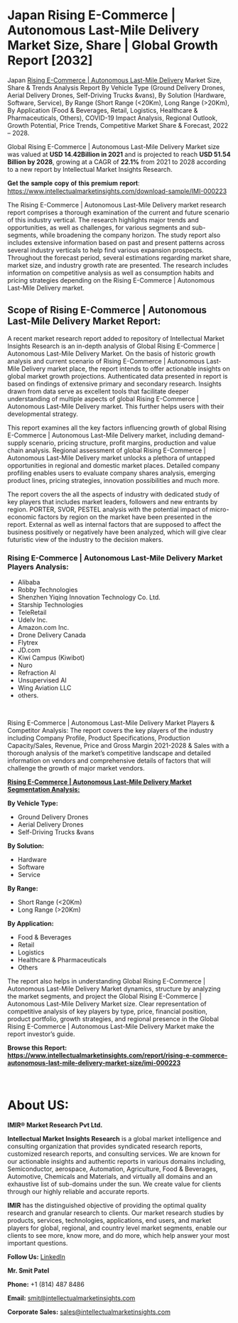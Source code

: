 <h1>Japan Rising E-Commerce | Autonomous Last-Mile Delivery Market Size, Share | Global Growth Report [2032]</h1>
<p>Japan <a href="https://www.intellectualmarketinsights.com/report/rising-e-commerce-autonomous-last-mile-delivery-market-size/imi-000223">Rising E-Commerce | Autonomous Last-Mile Delivery</a> Market Size, Share &amp; Trends Analysis Report By&nbsp;Vehicle Type (Ground Delivery Drones, Aerial Delivery Drones, Self-Driving Trucks &amp;vans), By Solution (Hardware, Software, Service), By Range (Short Range (&lt;20Km), Long Range (&gt;20Km), By Application (Food &amp; Beverages, Retail, Logistics, Healthcare &amp; Pharmaceuticals, Others), COVID-19 Impact Analysis, Regional Outlook, Growth Potential, Price Trends, Competitive Market Share &amp; Forecast, 2022 &ndash; 2028.</p>
<p>Global Rising E-Commerce | Autonomous Last-Mile Delivery Market size was valued at&nbsp;<strong>USD 14.42Billion in 2021</strong>&nbsp;and is projected to reach&nbsp;<strong>USD 51.54 Billion by 2028</strong>, growing at a CAGR of&nbsp;<strong>22.1%</strong>&nbsp;from 2021 to 2028 according to a new report by Intellectual Market Insights Research.</p>
<p>𝐆𝐞𝐭 𝐭𝐡𝐞 𝐬𝐚𝐦𝐩𝐥𝐞 𝐜𝐨𝐩𝐲 𝐨𝐟 𝐭𝐡𝐢𝐬 𝐩𝐫𝐞𝐦𝐢𝐮𝐦 𝐫𝐞𝐩𝐨𝐫𝐭: <a href="https://www.intellectualmarketinsights.com/download-sample/IMI-000223">https://www.intellectualmarketinsights.com/download-sample/IMI-000223</a></p>
<p>The Rising E-Commerce | Autonomous Last-Mile Delivery market research report comprises a thorough examination of the current and future scenario of this industry vertical. The research highlights major trends and opportunities, as well as challenges, for various segments and sub-segments, while broadening the company horizon. The study report also includes extensive information based on past and present patterns across several industry verticals to help find various expansion prospects. Throughout the forecast period, several estimations regarding market share, market size, and industry growth rate are presented. The research includes information on competitive analysis as well as consumption habits and pricing strategies depending on the Rising E-Commerce | Autonomous Last-Mile Delivery market.</p>
<h2>Scope of Rising E-Commerce | Autonomous Last-Mile Delivery Market Report:</h2>
<p>A recent market research report added to repository of Intellectual Market Insights Research is an in-depth analysis of Global Rising E-Commerce | Autonomous Last-Mile Delivery Market. On the basis of historic growth analysis and current scenario of Rising E-Commerce | Autonomous Last-Mile Delivery market place, the report intends to offer actionable insights on global market growth projections. Authenticated data presented in report is based on findings of extensive primary and secondary research. Insights drawn from data serve as excellent tools that facilitate deeper understanding of multiple aspects of global Rising E-Commerce | Autonomous Last-Mile Delivery market. This further helps users with their developmental strategy.</p>
<p>This report examines all the key factors influencing growth of global Rising E-Commerce | Autonomous Last-Mile Delivery market, including demand-supply scenario, pricing structure, profit margins, production and value chain analysis. Regional assessment of global Rising E-Commerce | Autonomous Last-Mile Delivery market unlocks a plethora of untapped opportunities in regional and domestic market places. Detailed company profiling enables users to evaluate company shares analysis, emerging product lines, pricing strategies, innovation possibilities and much more.</p>
<p>The report covers the all the aspects of industry with dedicated study of key players that includes market leaders, followers and new entrants by region. PORTER, SVOR, PESTEL analysis with the potential impact of micro-economic factors by region on the market have been presented in the report. External as well as internal factors that are supposed to affect the business positively or negatively have been analyzed, which will give clear futuristic view of the industry to the decision makers.</p>
<h3>Rising E-Commerce | Autonomous Last-Mile Delivery Market Players Analysis:</h3>
<ul>
<li>Alibaba</li>
<li>Robby Technologies</li>
<li>Shenzhen Yiqing Innovation Technology Co. Ltd.</li>
<li>Starship Technologies</li>
<li>TeleRetail</li>
<li>Udelv Inc.</li>
<li>Amazon.com Inc.</li>
<li>Drone Delivery Canada</li>
<li>Flytrex</li>
<li>JD.com</li>
<li>Kiwi Campus (Kiwibot)</li>
<li>Nuro</li>
<li>Refraction AI</li>
<li>Unsupervised AI</li>
<li>Wing Aviation LLC&nbsp;</li>
<li>others.</li>
</ul>
<p>&nbsp;</p>
<p>Rising E-Commerce | Autonomous Last-Mile Delivery Market Players &amp; Competitor Analysis: The report covers the key players of the industry including Company Profile, Product Specifications, Production Capacity/Sales, Revenue, Price and Gross Margin 2021-2028 &amp; Sales with a thorough analysis of the market&rsquo;s competitive landscape and detailed information on vendors and comprehensive details of factors that will challenge the growth of major market vendors.</p>
<p><strong><u>Rising E-Commerce | Autonomous Last-Mile Delivery Market Segmentation Analysis:</u></strong></p>
<p><strong>By&nbsp;Vehicle Type:</strong></p>
<ul>
<li>Ground Delivery Drones</li>
<li>Aerial Delivery Drones</li>
<li>Self-Driving Trucks &amp;vans</li>
</ul>
<p><strong>By Solution:</strong></p>
<ul>
<li>Hardware</li>
<li>Software&nbsp; &nbsp; &nbsp; &nbsp; &nbsp; &nbsp; &nbsp; &nbsp; &nbsp; &nbsp; &nbsp; &nbsp; &nbsp; &nbsp; &nbsp; &nbsp; &nbsp; &nbsp; &nbsp; &nbsp; &nbsp; &nbsp; &nbsp; &nbsp; &nbsp; &nbsp; &nbsp; &nbsp; &nbsp; &nbsp; &nbsp; &nbsp;</li>
<li>Service&nbsp; &nbsp; &nbsp; &nbsp; &nbsp; &nbsp; &nbsp; &nbsp; &nbsp; &nbsp; &nbsp; &nbsp; &nbsp; &nbsp; &nbsp; &nbsp; &nbsp; &nbsp; &nbsp; &nbsp; &nbsp; &nbsp; &nbsp;&nbsp;</li>
</ul>
<p><strong>By Range:</strong></p>
<ul>
<li>Short Range (&lt;20Km)</li>
<li>Long Range (&gt;20Km)</li>
</ul>
<p><strong>By Application:</strong></p>
<ul>
<li>Food &amp; Beverages</li>
<li>Retail</li>
<li>Logistics</li>
<li>Healthcare &amp; Pharmaceuticals</li>
<li>Others</li>
</ul>
<p>The report also helps in understanding Global Rising E-Commerce | Autonomous Last-Mile Delivery Market dynamics, structure by analyzing the market segments, and project the Global Rising E-Commerce | Autonomous Last-Mile Delivery&nbsp;Market size. Clear representation of competitive analysis of key players by type, price, financial position, product portfolio, growth strategies, and regional presence in the Global Rising E-Commerce | Autonomous Last-Mile Delivery Market make the report investor&rsquo;s guide.</p>
<p><strong>Browse this Report: </strong><a href="https://www.intellectualmarketinsights.com/report/rising-e-commerce-autonomous-last-mile-delivery-market-size/imi-000223"><strong>https://www.intellectualmarketinsights.com/report/rising-e-commerce-autonomous-last-mile-delivery-market-size/imi-000223</strong></a></p>
<p>&nbsp;</p>
<h1>About US:</h1>
<p><strong>IMIR&reg; Market Research Pvt Ltd.</strong></p>
<p><strong>Intellectual Market Insights Research</strong> is a global market intelligence and consulting organization that provides syndicated research reports, customized research reports, and consulting services. We are known for our actionable insights and authentic reports in various domains including, Semiconductor, aerospace, Automation, Agriculture, Food &amp; Beverages, Automotive, Chemicals and Materials, and virtually all domains and an exhaustive list of sub-domains under the sun. We create value for clients through our highly reliable and accurate reports.</p>
<p><strong>IMIR</strong> has the distinguished objective of providing the optimal quality research and granular research to clients. Our market research studies by products, services, technologies, applications, end users, and market players for global, regional, and country level market segments, enable our clients to see more, know more, and do more, which help answer your most important questions.</p>
<p><strong>Follow Us:</strong> <a href="https://www.linkedin.com/company/imir-marketresearch/">LinkedIn</a></p>
<p><strong>Mr. Smit Patel</strong></p>
<p><strong>Phone:</strong> +1 (814) 487 8486</p>
<p><strong>Email:</strong> <a href="mailto:smit@intellectualmarketinsights.com">smit@intellectualmarketinsights.com</a></p>
<p><strong>Corporate Sales:</strong> <a href="mailto:sales@intellectualmarketinsights.com">sales@intellectualmarketinsights.com</a></p>
<p>&nbsp;</p>
